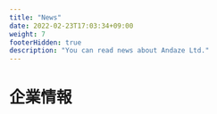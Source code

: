 ```yaml
---
title: "News"
date: 2022-02-23T17:03:34+09:00
weight: 7
footerHidden: true
description: "You can read news about Andaze Ltd."
---
```


# 企業情報

